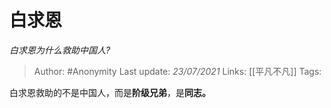 # 白求恩
*白求恩为什么救助中国人?*

> Author: #Anonymity
Last update: *23/07/2021* 
Links: [[平凡不凡]] 
Tags:  

 
白求恩救助的不是中国人，而是**阶级兄弟**，是**同志。**



